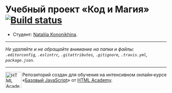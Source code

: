 # Учебный проект «Код и Магия» [![Build status][travis-image]][travis-url]

* Студент: [Nataliia Kononikhina](https://up.htmlacademy.ru/javascript/12/user/469255).

---

_Не удаляйте и не обращайте внимание на папки и файлы:_<br>
_`.editorconfig`, `.eslintrc`, `.gitattributes`, `.gitignore`, `.travis.yml`, `package.json`._

---

<a href="https://htmlacademy.ru/intensive/javascript"><img align="left" width="50" height="50" title="HTML Academy" src="https://up.htmlacademy.ru/static/img/intensive/javascript/logo-for-github.svg"></a>

Репозиторий создан для обучения на интенсивном онлайн‑курсе «[Базовый JavaScript](https://htmlacademy.ru/intensive/javascript)» от [HTML Academy](https://htmlacademy.ru).

[travis-image]: https://travis-ci.org/htmlacademy-javascript/469255-code-and-magick.svg?branch=master
[travis-url]: https://travis-ci.org/htmlacademy-javascript/469255-code-and-magick

